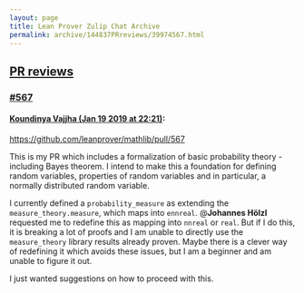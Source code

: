 ```yaml
---
layout: page
title: Lean Prover Zulip Chat Archive 
permalink: archive/144837PRreviews/39974567.html
---
```


## [PR reviews](index.html)
### [#567](39974567.html)

#### [Koundinya Vajjha (Jan 19 2019 at 22:21)](https://leanprover.zulipchat.com/#narrow/stream/144837-PR%20reviews/topic/%23567/near/156452337):
https://github.com/leanprover/mathlib/pull/567

This is my PR which includes a formalization of basic probability theory - including Bayes theorem. I intend to make this a foundation for defining random variables, properties of random variables and in particular, a normally distributed random variable.

I currently defined a `probability_measure` as extending the `measure_theory.measure`, which maps into `ennreal`. @**Johannes Hölzl**  requested me to redefine this as mapping into `nnreal` or `real`. But if I do this, it is breaking a lot of proofs and I am unable to directly use the `measure_theory` library results already proven.  Maybe there is a clever way of redefining it which avoids these issues, but I am a beginner and am unable to figure it out. 

I just wanted suggestions on how to proceed with this.

